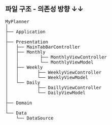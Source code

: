 
## 파일 구조 - 의존성 방향 ↓↓

<pre>
MyPlanner
│
├── Application
│
├── Presentation 
│   ├── MainTabBarController 
│   ├── Monthly 
│   │        ├── MonthlyViewController 
│   │        └── MonthlyViewModel
│   ├── Weekly
│   │       ├── WeeklyViewController 
│   │       └── WeeklyViewModel
│   └── Daily 
│           ├── DaillyViewController 
│           └── DailyViewModel
│   
├── Domain 
│  
└── Data 
    └── DataSource 
<pre>
